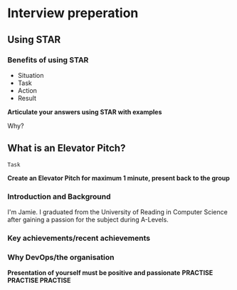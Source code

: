 # Interview preperation

## Using STAR
### Benefits of using STAR
- Situation
- Task
- Action
- Result

**Articulate your answers using STAR with examples**

Why?

## What is an Elevator Pitch?
```
Task
```
**Create an Elevator Pitch for maximum 1 minute, present back to the group**

### Introduction and Background
I'm Jamie. I graduated from the University of Reading in Computer Science after gaining a passion for the subject during A-Levels. 
### Key achievements/recent achievements
### Why DevOps/the organisation

**Presentation of yourself must be positive and passionate**
**PRACTISE PRACTISE PRACTISE**
